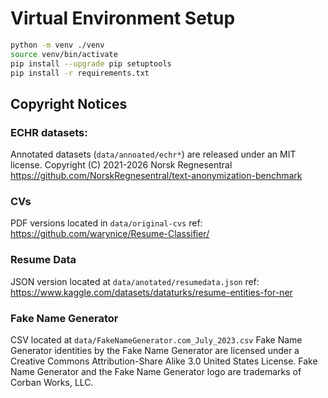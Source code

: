 # Virtual Environment Setup

```bash
python -m venv ./venv
source venv/bin/activate
pip install --upgrade pip setuptools
pip install -r requirements.txt
```

## Copyright Notices
### ECHR datasets:
Annotated datasets (`data/annoated/echr*`) are released under an MIT license. Copyright (C) 2021-2026 Norsk Regnesentral
https://github.com/NorskRegnesentral/text-anonymization-benchmark

### CVs 
PDF versions located in `data/original-cvs`
ref: https://github.com/warynice/Resume-Classifier/

### Resume Data
JSON version located at `data/anotated/resumedata.json`
ref: https://www.kaggle.com/datasets/dataturks/resume-entities-for-ner

### Fake Name Generator
CSV located at `data/FakeNameGenerator.com_July_2023.csv`
Fake Name Generator identities by the Fake Name Generator are licensed under a Creative Commons Attribution-Share Alike 3.0 United States License. Fake Name Generator and the Fake Name Generator logo are trademarks of Corban Works, LLC.

